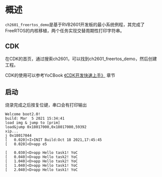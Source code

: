 # 概述

`ch2601_freertos_demo`是基于RVB2601开发板的最小系统例程，其完成了FreeRTOS的内核移植，两个任务实现交替周期性打印字符串。

## CDK
在CDK的首页，通过搜索ch2601，可以找到ch2601_freertos_demo，然后创建工程。

CDK的使用可以参考YoCBook [《CDK开发快速上手》](https://yoc.docs.t-head.cn/yocbook/Chapter2-%E5%BF%AB%E9%80%9F%E4%B8%8A%E6%89%8B%E6%8C%87%E5%BC%95/%E4%BD%BF%E7%94%A8CDK%E5%BC%80%E5%8F%91%E5%BF%AB%E9%80%9F%E4%B8%8A%E6%89%8B.html) 章节


## 启动

烧录完成之后按复位键，串口会有打印输出

```cli
Welcome boot2.0!
build: Mar  5 2021 15:34:41
load img & jump to [prim]
load&jump 0x18017000,0x18017000,59392
xip...
j 0x18017044
[   0.020]<I>INIT Build:Oct 18 2021,17:45:45
[   0.020]<D>app e5

[   0.030]<D>app Hello task1! YoC
[   0.040]<D>app Hello task2! YoC
[   1.040]<D>app Hello task2! YoC
[   1.040]<D>app Hello task1! YoC
[   2.040]<D>app Hello task1! YoC
```
